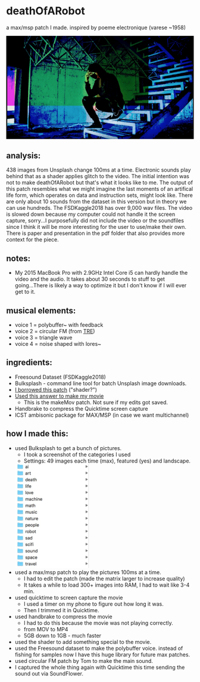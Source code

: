 # deathOfARobot
a max/msp patch I made. inspired by poeme electronique (varese ~1958)

[![YTVidlink](img/fakeit.jpg)](https://youtu.be/8GkU9zU_NVM)

## analysis:

438 images from Unsplash change 100ms at a time. Electronic sounds play behind that as a shader applies glitch to the video. The initial intention was not to make deathOfARobot but that's what it looks like to me. The output of this patch resembles what we might imagine the last moments of an artifical life form, which operates on data and instruction sets, might look like. There are only about 10 sounds from the dataset in this version but in theory we can use hundreds. The FSDKaggle2018 has over 9,000 wav files. The video is slowed down because my computer could not handle it the screen capture, sorry...I purposefully did not include the video or the soundfiles since I think it will be more interesting for the user to use/make their own. There is paper and presentation in the pdf folder that also provides more context for the piece.

## notes:
* My 2015 MacBook Pro with 2.9GHz Intel Core i5 can hardly handle the video and the audio. It takes about 30 seconds to stuff to get going...There is likely a way to optimize it but I don't know if I will ever get to it.

## musical elements:
* voice 1 = polybuffer~ with feedback
* voice 2 = circular FM (from [TRE](http://tre.ucsd.edu/wordpress/))
* voice 3 = triangle wave
* voice 4 = noise shaped with lores~

<!-- ## to do:
* add more ridiculous bits for Edgar (final paper)
* upload everything to the web.
	* document on site -->

## ingredients:
* Freesound Dataset (FSDKaggle2018)
* Bulksplash - command line tool for batch Unsplash image downloads.
* [I borrowed this patch](http://abstrakt.vade.info/?p=48) ("shader?")
* [Used this answer to make my movie](https://cycling74.com/forums/reading-jpg-files-from-a-folder)
  * This is the makeMov patch. Not sure if my edits got saved.
* Handbrake to compress the Quicktime screen capture
* ICST ambisonic package for MAX/MSP (in case we want multichannel)

## how I made this:
* used Bulksplash to get a bunch of pictures.
	* I took a screenshot of the categories I used
	* Settings: 49 images each time (max), featured (yes) and landscape.  
  <img src="img/categories.jpg" alt="drawing" width="200"/>
* used a max/msp patch to play the pictures 100ms at a time.
	* I had to edit the patch (made the matrix larger to increase quality)
	* It takes a while to load 300+ images into RAM, I had to wait like 3-4 min.
* used quicktime to screen capture the movie
	* I used a timer on my phone to figure out how long it was.
	* Then I trimmed it in Quicktime.
* used handbrake to compress the movie
	* I had to do this because the movie was not playing correctly.
	* from MOV to MP4
	* 5GB down to 1GB - much faster
* used the shader to add something special to the movie.
* used the Freesound dataset to make the polybuffer voice. instead of fishing for samples now I have this huge library for future max patches.
* used circular FM patch by Tom to make the main sound.
* I captured the whole thing again with Quicktime this time sending the sound out via SoundFlower.
